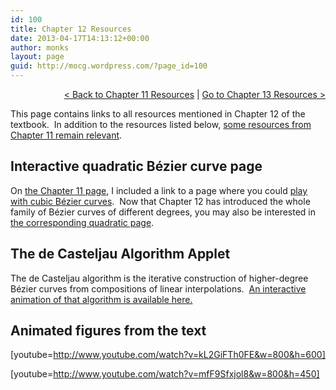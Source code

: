 ```yaml
---
id: 100
title: Chapter 12 Resources
date: 2013-04-17T14:13:12+00:00
author: monks
layout: page
guid: http://mocg.wordpress.com/?page_id=100
---
```

<p style="text-align:right;">
  <a title="Chapter 11 Resources" href="http://mocg.wordpress.com/chapter-11-resources/">< Back to Chapter 11 Resources</a> | <a title="Chapter 13 Resources" href="http://mocg.wordpress.com/chapter-13-resources/">Go to Chapter 13 Resources ></a>
</p>

This page contains links to all resources mentioned in Chapter 12 of the textbook.  In addition to the resources listed below, [some resources from Chapter 11 remain relevant](http://mocg.wordpress.com/chapter-11-resources/ "Chapter 11 Resources").

## Interactive quadratic Bézier curve page

On [the Chapter 11 page](http://mocg.wordpress.com/chapter-11-resources/ "Chapter 11 Resources"), I included a link to a page where you could [play with cubic Bézier curves](http://blogs.sitepointstatic.com/examples/tech/svg-curves/cubic-curve.html).  Now that Chapter 12 has introduced the whole family of Bézier curves of different degrees, you may also be interested in [the corresponding quadratic page](http://blogs.sitepointstatic.com/examples/tech/svg-curves/quadratic-curve.html).

## The de Casteljau Algorithm Applet

The de Casteljau algorithm is the iterative construction of higher-degree Bézier curves from compositions of linear interpolations.  [An interactive animation of that algorithm is available here.](http://geogebratube.com/student/m8579)

## Animated figures from the text

[youtube=http://www.youtube.com/watch?v=kL2GiFTh0FE&w=800&h=600]
  
[youtube=http://www.youtube.com/watch?v=mfF9Sfxjol8&w=800&h=450]